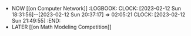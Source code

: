 - NOW [[on Computer Network]]
  :LOGBOOK:
  CLOCK: [2023-02-12 Sun 18:31:56]--[2023-02-12 Sun 20:37:17] =>  02:05:21
  CLOCK: [2023-02-12 Sun 21:49:55]
  :END:
- LATER [[on Math Modeling Competition]]